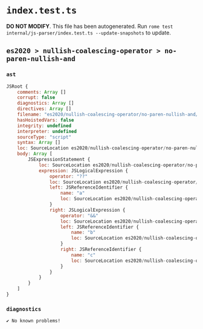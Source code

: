 # `index.test.ts`

**DO NOT MODIFY**. This file has been autogenerated. Run `rome test internal/js-parser/index.test.ts --update-snapshots` to update.

## `es2020 > nullish-coalescing-operator > no-paren-nullish-and`

### `ast`

```javascript
JSRoot {
	comments: Array []
	corrupt: false
	diagnostics: Array []
	directives: Array []
	filename: "es2020/nullish-coalescing-operator/no-paren-nullish-and/input.js"
	hasHoistedVars: false
	integrity: undefined
	interpreter: undefined
	sourceType: "script"
	syntax: Array []
	loc: SourceLocation es2020/nullish-coalescing-operator/no-paren-nullish-and/input.js 1:0-2:0
	body: Array [
		JSExpressionStatement {
			loc: SourceLocation es2020/nullish-coalescing-operator/no-paren-nullish-and/input.js 1:0-1:12
			expression: JSLogicalExpression {
				operator: "??"
				loc: SourceLocation es2020/nullish-coalescing-operator/no-paren-nullish-and/input.js 1:0-1:11
				left: JSReferenceIdentifier {
					name: "a"
					loc: SourceLocation es2020/nullish-coalescing-operator/no-paren-nullish-and/input.js 1:0-1:1 (a)
				}
				right: JSLogicalExpression {
					operator: "&&"
					loc: SourceLocation es2020/nullish-coalescing-operator/no-paren-nullish-and/input.js 1:5-1:11
					left: JSReferenceIdentifier {
						name: "b"
						loc: SourceLocation es2020/nullish-coalescing-operator/no-paren-nullish-and/input.js 1:5-1:6 (b)
					}
					right: JSReferenceIdentifier {
						name: "c"
						loc: SourceLocation es2020/nullish-coalescing-operator/no-paren-nullish-and/input.js 1:10-1:11 (c)
					}
				}
			}
		}
	]
}
```

### `diagnostics`

```
✔ No known problems!

```
